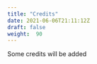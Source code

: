 ```yaml
---
title: "Credits"
date: 2021-06-06T21:11:12Z
draft: false
weight:  90
---
```


Some credits will be added
